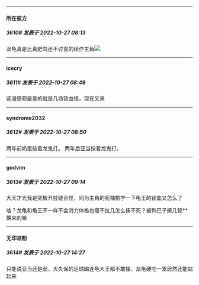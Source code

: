 

*****

####  所在彼方  
##### 3610#       发表于 2022-10-27 08:13

龙龟真是比真肥鸟还不讨喜的续作主角<img src="https://static.saraba1st.com/image/smiley/face2017/067.png" referrerpolicy="no-referrer">



*****

####  icecry  
##### 3611#       发表于 2022-10-27 08:49

这漫感观最差的就是几场锁血怪，现在又来



*****

####  syndrome2032  
##### 3612#       发表于 2022-10-27 08:50

两年前奶蛋按着龙鬼打。
两年后亚当按着龙鬼打。



*****

####  godvim  
##### 3613#       发表于 2022-10-27 09:14

大天才光我是究极开挂缝合怪，同为主角的死楠桐学一下龟王的锁血又怎么了

啥？龙龟和龟王不一样不会消力体格也瘦不拉几怎么揍不死？被鸭巴子撅几顿**换来的嘛



*****

####  无印凉粉  
##### 3614#       发表于 2022-10-27 14:27

只能说亚当还是弱，大久保的足球踢连龟大王都不敢接，龙龟硬吃一发居然还能站起来

